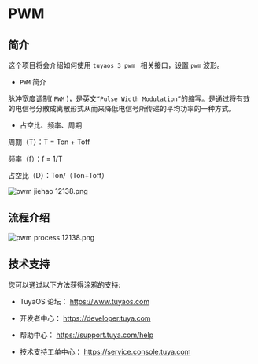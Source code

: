 # PWM

## 简介

这个项目将会介绍如何使用 `tuyaos 3 pwm ` 相关接口，设置 `pwm` 波形。

* `PWM` 简介

脉冲宽度调制( `PWM` )，是英文`“Pulse Width Modulation”`的缩写。是通过将有效的电信号分散成离散形式从而来降低电信号所传递的平均功率的一种方式。

* 占空比、频率、周期

周期（T）：T = Ton + Toff

频率（f）：f = 1/T

占空比（D）：Ton/（Ton+Toff）

![pwm jiehao 12138.png](https://airtake-public-data-1254153901.cos.ap-shanghai.myqcloud.com/content-platform/hestia/165596468101cf5b911aa.png)

## 流程介绍

![pwm process 12138.png](https://airtake-public-data-1254153901.cos.ap-shanghai.myqcloud.com/content-platform/hestia/16559652280f408bad0ec.png)

## 技术支持

您可以通过以下方法获得涂鸦的支持:

- TuyaOS 论坛： https://www.tuyaos.com

- 开发者中心： https://developer.tuya.com

- 帮助中心： https://support.tuya.com/help

- 技术支持工单中心： https://service.console.tuya.com
